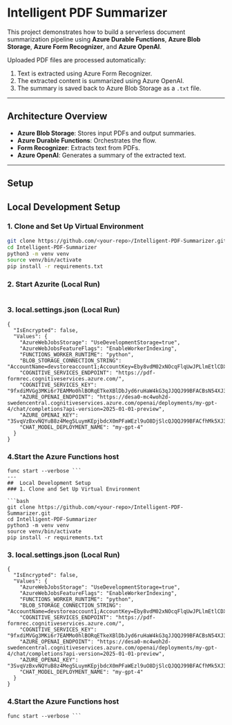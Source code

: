 # Intelligent PDF Summarizer

This project demonstrates how to build a serverless document summarization pipeline using **Azure Durable Functions**, **Azure Blob Storage**, **Azure Form Recognizer**, and **Azure OpenAI**.

Uploaded PDF files are processed automatically:
1. Text is extracted using Azure Form Recognizer.
2. The extracted content is summarized using Azure OpenAI.
3. The summary is saved back to Azure Blob Storage as a `.txt` file.

---

##  Architecture Overview

- **Azure Blob Storage**: Stores input PDFs and output summaries.
- **Azure Durable Functions**: Orchestrates the flow.
- **Form Recognizer**: Extracts text from PDFs.
- **Azure OpenAI**: Generates a summary of the extracted text.

---

## Setup 

##  Local Development Setup
### 1. Clone and Set Up Virtual Environment

```bash
git clone https://github.com/<your-repo>/Intelligent-PDF-Summarizer.git
cd Intelligent-PDF-Summarizer
python3 -m venv venv
source venv/bin/activate
pip install -r requirements.txt
```
### 2.  Start Azurite (Local Run)
```azurite
```
### 3. local.settings.json (Local Run)
```
{
  "IsEncrypted": false,
  "Values": {
    "AzureWebJobsStorage": "UseDevelopmentStorage=true",
    "AzureWebJobsFeatureFlags": "EnableWorkerIndexing",
    "FUNCTIONS_WORKER_RUNTIME": "python",
    "BLOB_STORAGE_CONNECTION_STRING": "AccountName=devstoreaccount1;AccountKey=Eby8vdM02xNOcqFlqUwJPLlmEtlCDXJ1OUzFT50uSRZ6IFsuFq2UVErCz4I6tq/K1SZFPTOtr/KBHBeksoGMGw==;DefaultEndpointsProtocol=http;BlobEndpoint=http://127.0.0.1:10000/devstoreaccount1;QueueEndpoint=http://127.0.0.1:10001/devstoreaccount1;TableEndpoint=http://127.0.0.1:10002/devstoreaccount1;",
    "COGNITIVE_SERVICES_ENDPOINT": "https://pdf-formrec.cognitiveservices.azure.com/",
    "COGNITIVE_SERVICES_KEY": "9fxdiMVGg3MKi6r7EAMMo0hlBORqETkeXBlDbJyd6ruHaW4kG3qJJQQJ99BFACBsN54XJ3w3AAALACOGqmHt",
    "AZURE_OPENAI_ENDPOINT": "https://desa0-mc4woh2d-swedencentral.cognitiveservices.azure.com/openai/deployments/my-gpt-4/chat/completions?api-version=2025-01-01-preview",
    "AZURE_OPENAI_KEY": "3SvqVzBxvNQYuB8z4Meg5LuymKEpjbdcX0mPFaWEzl9uO8DjSlcQJQQJ99BFACfhMk5XJ3w3AAAAACOGzbqt",
    "CHAT_MODEL_DEPLOYMENT_NAME": "my-gpt-4"
  }
}
```
### 4.Start the Azure Functions host
```
func start --verbose ```
---
##  Local Development Setup
### 1. Clone and Set Up Virtual Environment

```bash
git clone https://github.com/<your-repo>/Intelligent-PDF-Summarizer.git
cd Intelligent-PDF-Summarizer
python3 -m venv venv
source venv/bin/activate
pip install -r requirements.txt
```

### 3. local.settings.json (Local Run)
```
{
  "IsEncrypted": false,
  "Values": {
    "AzureWebJobsStorage": "UseDevelopmentStorage=true",
    "AzureWebJobsFeatureFlags": "EnableWorkerIndexing",
    "FUNCTIONS_WORKER_RUNTIME": "python",
    "BLOB_STORAGE_CONNECTION_STRING": "AccountName=devstoreaccount1;AccountKey=Eby8vdM02xNOcqFlqUwJPLlmEtlCDXJ1OUzFT50uSRZ6IFsuFq2UVErCz4I6tq/K1SZFPTOtr/KBHBeksoGMGw==;DefaultEndpointsProtocol=http;BlobEndpoint=http://127.0.0.1:10000/devstoreaccount1;QueueEndpoint=http://127.0.0.1:10001/devstoreaccount1;TableEndpoint=http://127.0.0.1:10002/devstoreaccount1;",
    "COGNITIVE_SERVICES_ENDPOINT": "https://pdf-formrec.cognitiveservices.azure.com/",
    "COGNITIVE_SERVICES_KEY": "9fxdiMVGg3MKi6r7EAMMo0hlBORqETkeXBlDbJyd6ruHaW4kG3qJJQQJ99BFACBsN54XJ3w3AAALACOGqmHt",
    "AZURE_OPENAI_ENDPOINT": "https://desa0-mc4woh2d-swedencentral.cognitiveservices.azure.com/openai/deployments/my-gpt-4/chat/completions?api-version=2025-01-01-preview",
    "AZURE_OPENAI_KEY": "3SvqVzBxvNQYuB8z4Meg5LuymKEpjbdcX0mPFaWEzl9uO8DjSlcQJQQJ99BFACfhMk5XJ3w3AAAAACOGzbqt",
    "CHAT_MODEL_DEPLOYMENT_NAME": "my-gpt-4"
  }
}
```
### 4.Start the Azure Functions host
```
func start --verbose ```
